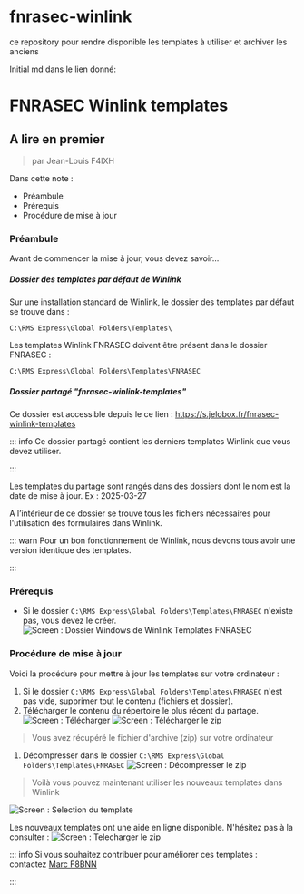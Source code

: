 # fnrasec-winlink
ce repository pour rendre disponible les templates à utiliser et archiver les anciens

Initial md dans le lien donné:

# FNRASEC Winlink templates

## A lire en premier

> par Jean-Louis F4IXH

Dans cette note : 

- Préambule
- Prérequis
- Procédure de mise à jour

### Préambule

Avant de commencer la mise à jour, vous devez savoir...

##### Dossier des templates par défaut de Winlink

Sur une installation standard de Winlink, le dossier des templates par défaut se trouve dans :

```
C:\RMS Express\Global Folders\Templates\
```

Les templates Winlink FNRASEC doivent être présent dans le dossier FNRASEC :

```
C:\RMS Express\Global Folders\Templates\FNRASEC
```

##### Dossier partagé "fnrasec-winlink-templates"

Ce dossier est accessible depuis le ce lien : <https://s.jelobox.fr/fnrasec-winlink-templates>

::: info
Ce dossier partagé contient les derniers templates Winlink que vous devez utiliser.

:::

Les templates du partage sont rangés dans des dossiers dont le nom est la date de mise à jour.  Ex : 2025-03-27

A l’intérieur de ce dossier se trouve tous les fichiers nécessaires pour l'utilisation des formulaires dans Winlink.

::: warn
Pour un bon fonctionnement de Winlink, nous devons tous avoir une version identique des templates.

:::

### Prérequis

* Si le dossier `C:\RMS Express\Global Folders\Templates\FNRASEC` n'existe pas, vous devez le créer. ![Screen : Dossier Windows de Winlink Templates FNRASEC](./img/screen1.jpg)

### Procédure de mise à jour

Voici la procédure pour mettre à jour les templates sur votre ordinateur :

1. Si le dossier `C:\RMS Express\Global Folders\Templates\FNRASEC` n'est pas vide, supprimer tout le contenu (fichiers et dossier).
2. Télécharger le contenu du répertoire le plus récent du partage. ![Screen : Télécharger](./img/screen2.jpg) ![Screen : Télécharger le zip](./img/screen3.jpg)

> Vous avez récupéré le fichier d'archive (zip) sur votre ordinateur

1. Décompresser dans le dossier `C:\RMS Express\Global Folders\Templates\FNRASEC` ![Screen : Décompresser le zip](./img/screen4.jpg)

> Voilà vous pouvez maintenant utiliser les nouveaux templates dans Winlink

![Screen : Selection du template](./img/screen5.jpg)

Les nouveaux templates ont une aide en ligne disponible. N'hésitez pas à la consulter :
![Screen : Telecharger le zip](./img/screen6.jpg)

::: info
Si vous souhaitez contribuer pour améliorer ces templates : contactez [Marc F8BNN](mailto:f8bnn@wanadoo.fr)

:::
